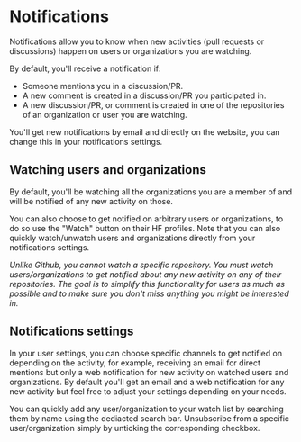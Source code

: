 # Notifications

Notifications allow you to know when new activities (pull requests or discussions) happen on users or organizations you are watching.

By default, you'll receive a notification if:

- Someone mentions you in a discussion/PR.
- A new comment is created in a discussion/PR you participated in.
- A new discussion/PR, or comment is created in one of the repositories of an organization or user you are watching.

You'll get new notifications by email and directly on the website, you can change this in your notifications settings.

## Watching users and organizations

By default, you'll be watching all the organizations you are a member of and will be notified of any new activity on those.

You can also choose to get notified on arbitrary users or organizations, to do so use the "Watch" button on their HF profiles. Note that you can also quickly watch/unwatch users and organizations directly from your notifications settings.

_Unlike Github, you cannot watch a specific repository. You must watch users/organizations to get notified about any new activity on any of their repositories. The goal is to simplify this functionality for users as much as possible and to make sure you don't miss anything you might be interested in._

## Notifications settings

In your user settings, you can choose specific channels to get notified on depending on the activity, for example, receiving an email for direct mentions but only a web notification for new activity on watched users and organizations. By default you'll get an email and a web notification for any new activity but feel free to adjust your settings depending on your needs.

You can quickly add any user/organization to your watch list by searching them by name using the dediacted search bar.
Unsubscribe from a specific user/organization simply by unticking the corresponding checkbox.
